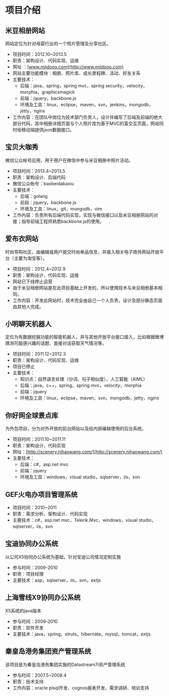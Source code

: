 项目介绍
===

## 米豆相册网站
网站定位为针对母婴行业的一个照片管理及分享社区。

- 项目时间：2012.10~2013.5
- 职责：架构设计、代码实现、运维
- 网址 ：[www.miidooo.com](http://www.miidooo.com)
- 网站主要功能模块：相册、照片库、成长里程碑、活动、好友关系
- 主要技术：
	- 后端：java，spring，spring mvc，spring security，velocity，morphia，graphicsmagick
	- 前端：jquery，backbone.js
	- 环境及工具：linux，eclipse，maven，svn，jenkins，mongodb，jetty，nginx
- 工作内容：在团队中岗位为技术部门负责人，设计并编写了后端及前端的绝大部分代码，其中相册详细页面与个人照片库为基于MVC的富交互页面，网站同时给移动端提供json数据接口。

## 宝贝大咖秀
微信公众帐号应用，用于用户在微信中参与米豆相册中照片活动。

- 项目时间：2013.4~2013.5
- 职责：架构设计、后端代码
- 微信公众帐号：baobeidakaxiu
- 主要技术：
	- 后端：golang
	- 前段：jquery，backbone.js
	- 环境及工具：linux，git，mongodb，vim
- 工作内容：负责所有后端代码实现，实现与微信接口以及米豆相册网站的对接；指导前端工程师熟悉backbone.js的使用。

## 爱布衣网站
时尚导购社区，由编辑或用户提交时尚单品信息，并接入相关电子商务网站开放平台（主要为淘宝客）。

- 项目时间：2012.4~2012.9
- 职责：架构设计、代码实现、运维
- 网站已下线停止运营
- 由于米豆相册网站是在此项目基础上开发的，所以使用技术与米豆相册基本相同。
- 工作内容：开发此网站时，技术完全由自己一个人负责，设计及部分静态页面由其他人完成。

## 小明聊天机器人
定位为有数据挖掘功能的智能机器人，并与其他开放平台接口接入，比如根据微博猜测可能感兴趣的话题、直接对话获取天气情况等。

- 项目时间：2011.12~2012.3
- 职责：架构设计、代码实现、运维
- 项目已停止
- 主要技术：
	- 知识点：自然语言处理（分词、句子相似度），人工智能（AIML）
	- 后端：java，c++，spring，spring mvc，velocity，morphia
	- 前端：jquery
	- 环境及工具：linux，eclipse，maven，svn，mongodb，jetty，nginx
	
## 你好网全球景点库
为外包项目，分为对外开放的前台网站以及给内部编辑使用的后台系统。

- 项目时间：2011.10~2011.11
- 职责：架构设计、代码实现
- 网址：[http://scenery.nihaowang.com/](http://scenery.nihaowang.com/)
- 主要技术：
	- 后端：c#，asp.net mvc
	- 前端：jquery
	- 环境及工具：windows，visual studio，sqlserver，iis，svn
	
## GEF火电办项目管理系统

- 项目时间：2010~2011
- 职责：需求分析、架构设计、代码实现
- 主要技术：c#，asp.net mvc，Telerik.Mvc，windows，visual studio，sqlserver，iis，svn

## 宝迪协同办公系统
以公司X5协同办公系统为基础，针对宝迪公司情况定制实施

- 参与时间：2009-2010
- 职责：项目经理
- 主要技术：asp，sqlserver，iis，svn，extjs

## 上海雪线X9协同办公系统
X5系统的java版本

- 参与时间：2009-2010
- 职责：软件开发
- 主要技术：java，spring，struts，hibernate，mysql，tomcat，extjs

## 秦皇岛港务集团资产管理系统
该项目是为秦皇岛港务集团实施的Datastream7i资产管理系统

- 参与时间：2007.5~2008.4
- 职责：技术支持
- 工作内容：oracle plsql开发、cognos报表开发、需求调研、培训支持
